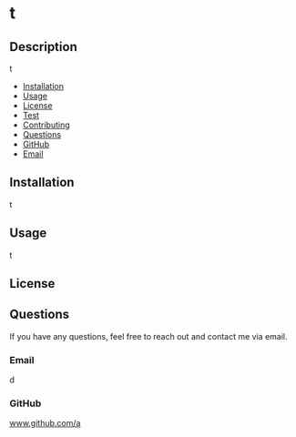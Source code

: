 # t
          
  ## Description
  t
  
  * [Installation](#installation)
  * [Usage](#usage)
  * [License](#license)
  * [Test](#tests)
  * [Contributing](#contributing)
  * [Questions](#questions)
  * [GitHub](#github)
  * [Email](#email)
  
  ## Installation 
  t
  
  ## Usage 
  t
  
  ## License
  

  

  ## Questions
  If you have any questions, feel free to reach out and contact me via email.
  ### Email
  d
  ### GitHub
  www.github.com/a
  

  